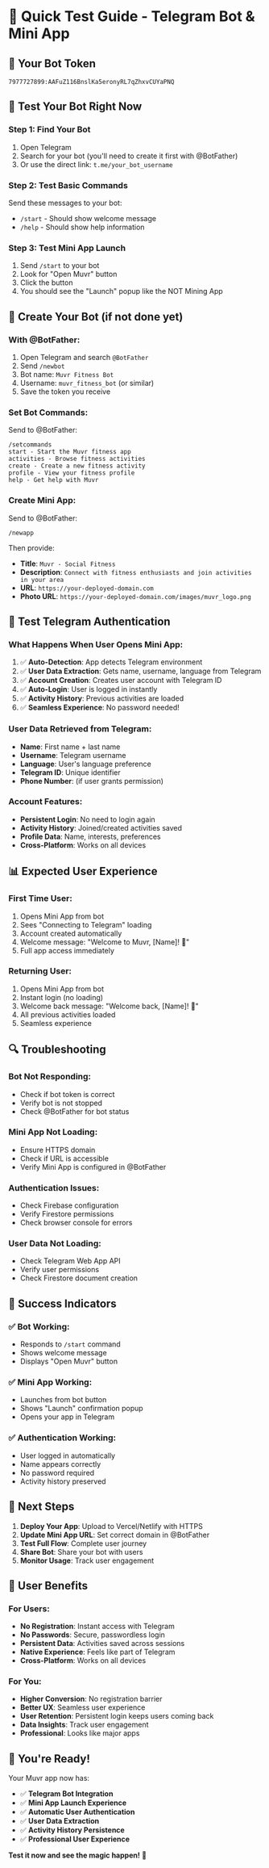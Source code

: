# 🚀 Quick Test Guide - Telegram Bot & Mini App

## **🔧 Your Bot Token**
```
7977727899:AAFuZ116BnslKa5eronyRL7qZhxvCUYaPNQ
```

## **📱 Test Your Bot Right Now**

### **Step 1: Find Your Bot**
1. Open Telegram
2. Search for your bot (you'll need to create it first with @BotFather)
3. Or use the direct link: `t.me/your_bot_username`

### **Step 2: Test Basic Commands**
Send these messages to your bot:
- `/start` - Should show welcome message
- `/help` - Should show help information

### **Step 3: Test Mini App Launch**
1. Send `/start` to your bot
2. Look for "Open Muvr" button
3. Click the button
4. You should see the "Launch" popup like the NOT Mining App

## **🔧 Create Your Bot (if not done yet)**

### **With @BotFather:**
1. Open Telegram and search `@BotFather`
2. Send `/newbot`
3. Bot name: `Muvr Fitness Bot`
4. Username: `muvr_fitness_bot` (or similar)
5. Save the token you receive

### **Set Bot Commands:**
Send to @BotFather:
```
/setcommands
start - Start the Muvr fitness app
activities - Browse fitness activities
create - Create a new fitness activity
profile - View your fitness profile
help - Get help with Muvr
```

### **Create Mini App:**
Send to @BotFather:
```
/newapp
```
Then provide:
- **Title**: `Muvr - Social Fitness`
- **Description**: `Connect with fitness enthusiasts and join activities in your area`
- **URL**: `https://your-deployed-domain.com`
- **Photo URL**: `https://your-deployed-domain.com/images/muvr_logo.png`

## **🧪 Test Telegram Authentication**

### **What Happens When User Opens Mini App:**
1. ✅ **Auto-Detection**: App detects Telegram environment
2. ✅ **User Data Extraction**: Gets name, username, language from Telegram
3. ✅ **Account Creation**: Creates user account with Telegram ID
4. ✅ **Auto-Login**: User is logged in instantly
5. ✅ **Activity History**: Previous activities are loaded
6. ✅ **Seamless Experience**: No password needed!

### **User Data Retrieved from Telegram:**
- **Name**: First name + last name
- **Username**: Telegram username
- **Language**: User's language preference
- **Telegram ID**: Unique identifier
- **Phone Number**: (if user grants permission)

### **Account Features:**
- **Persistent Login**: No need to login again
- **Activity History**: Joined/created activities saved
- **Profile Data**: Name, interests, preferences
- **Cross-Platform**: Works on all devices

## **📊 Expected User Experience**

### **First Time User:**
1. Opens Mini App from bot
2. Sees "Connecting to Telegram" loading
3. Account created automatically
4. Welcome message: "Welcome to Muvr, [Name]! 🎉"
5. Full app access immediately

### **Returning User:**
1. Opens Mini App from bot
2. Instant login (no loading)
3. Welcome back message: "Welcome back, [Name]! 👋"
4. All previous activities loaded
5. Seamless experience

## **🔍 Troubleshooting**

### **Bot Not Responding:**
- Check if bot token is correct
- Verify bot is not stopped
- Check @BotFather for bot status

### **Mini App Not Loading:**
- Ensure HTTPS domain
- Check if URL is accessible
- Verify Mini App is configured in @BotFather

### **Authentication Issues:**
- Check Firebase configuration
- Verify Firestore permissions
- Check browser console for errors

### **User Data Not Loading:**
- Check Telegram Web App API
- Verify user permissions
- Check Firestore document creation

## **🎯 Success Indicators**

### **✅ Bot Working:**
- Responds to `/start` command
- Shows welcome message
- Displays "Open Muvr" button

### **✅ Mini App Working:**
- Launches from bot button
- Shows "Launch" confirmation popup
- Opens your app in Telegram

### **✅ Authentication Working:**
- User logged in automatically
- Name appears correctly
- No password required
- Activity history preserved

## **🚀 Next Steps**

1. **Deploy Your App**: Upload to Vercel/Netlify with HTTPS
2. **Update Mini App URL**: Set correct domain in @BotFather
3. **Test Full Flow**: Complete user journey
4. **Share Bot**: Share your bot with users
5. **Monitor Usage**: Track user engagement

## **📱 User Benefits**

### **For Users:**
- **No Registration**: Instant access with Telegram
- **No Passwords**: Secure, passwordless login
- **Persistent Data**: Activities saved across sessions
- **Native Experience**: Feels like part of Telegram
- **Cross-Platform**: Works on all devices

### **For You:**
- **Higher Conversion**: No registration barrier
- **Better UX**: Seamless user experience
- **User Retention**: Persistent login keeps users coming back
- **Data Insights**: Track user engagement
- **Professional**: Looks like major apps

## **🎉 You're Ready!**

Your Muvr app now has:
- ✅ **Telegram Bot Integration**
- ✅ **Mini App Launch Experience**
- ✅ **Automatic User Authentication**
- ✅ **User Data Extraction**
- ✅ **Activity History Persistence**
- ✅ **Professional User Experience**

**Test it now and see the magic happen!** 🚀 